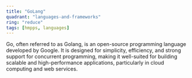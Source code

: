 ```yaml
---
title: "GoLang"
quadrant: "languages-and-frameworks"
ring: "reduce"
tags: [hmpps, languages]
---
```


Go, often referred to as Golang, is an open-source programming language developed by Google. It is designed for simplicity, efficiency, and strong support for concurrent programming, making it well-suited for building scalable and high-performance applications, particularly in cloud computing and web services.
